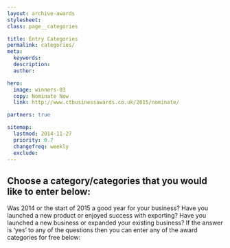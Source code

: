 ```yaml
---
layout: archive-awards
stylesheet:
class: page__categories

title: Entry Categories
permalink: categories/
meta:
  keywords:
  description:
  author:

hero:
  image: winners-03
  copy: Nominate Now
  link: http://www.ctbusinessawards.co.uk/2015/nominate/

partners: true

sitemap:
  lastmod: 2014-11-27
  priority: 0.7
  changefreq: weekly
  exclude:
---
```


## Choose a category/categories that you would like to enter below:

Was 2014 or the start of 2015 a good year for your business? Have you launched a new product or enjoyed success with exporting? Have you launched a new business or expanded your existing business? If the answer is &lsquo;yes&rsquo; to any of the questions then you can enter any of the award categories for free below:
